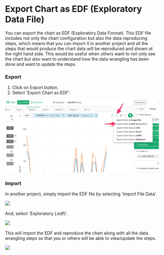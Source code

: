 # Export Chart as EDF (Exploratory Data File)

You can export the chart as EDF (Exploratory Data Format). This EDF file includes not only the chart configuration but also the data reproducing steps, which means that you can import it in another project and all the steps that would produce the chart data will be reproduced and shown at the right hand side. This would be useful when others want to not only see the chart but also want to understand how the data wrangling has been done and want to update the steps.

### Export

1. Click on Export button.
2. Select 'Export Chart as EDF'.

![](images/export_as_edf.png)

### Import

In another project, simply import the EDF file by selecting 'Import File Data'.

![](images/import_edf.png)

And, select 'Exploratory (.edf)'.

![](images/import_edf2.png)

This will import the EDF and reproduce the chart along with all the data wrangling steps so that you or others will be able to view/update the steps.

![](images/import_edf3.png)
